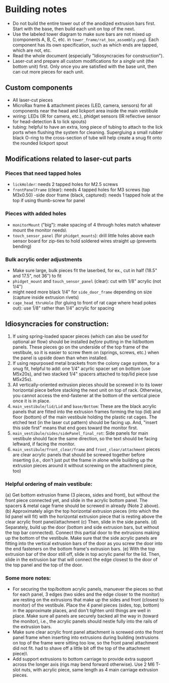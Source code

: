 # Building notes
- Do not build the entire tower out of the anodized extrusion bars first. Start with the base, then build each unit on top of the next. 
- Use the labeled tower diagram to make sure bars are not mixed up (components A, B, C, etc. in `tower_frame/rat_box_assembly.png`). Each component has its own specification, such as which ends are tapped, which are not, etc. 
- Read the whole document (especially "Idiosyncracies for construction"). 
- Laser-cut and prepare all custom modifications for a *single* unit (the bottom unit) first. Only once you are satisfied with the base unit, then can cut more pieces for each unit. 

## Custom components
- All laser-cut pieces
- MicroRax frame & attachment pieces (LED, camera, sensors) for all components near the head and lickport area inside the main vestibule
- wiring: LEDs (IR for camera, etc.), phidget sensors (IR reflective sensor for head-detection & to lick spouts)
- tubing: helpful to have an extra, long piece of tubing to attach to the lick ports when flushing the system for cleaning. Supergluing a small rubber black O-ring to the cross-section of tube will help create a snug fit onto the rounded lickport spout

## Modifications related to laser-cut parts

### Pieces that need tapped holes
- `lickHolder`: needs 2 tapped holes for M2.5 screws
- `frontPanelFrame` (clear):  needs 4 tapped holes for M3 screws (tap M3x0.50)
-side door frame (black, captured):  needs 1 tapped hole at the top if using thumb-screw for panel

### Pieces with added holes
- `monitorMount` ("big"): make spacing of 4 through holes match whatever mount the monitor needs\
- `touch_sensor_panel` (for `phidget_mounts`): drill little holes above each sensor board for zip-ties to hold soldered wires straight up (prevents bending)

### Bulk acrylic order adjustments
- Make sure large, bulk pieces fit the laserbed, for ex., cut in half (18.5" and 17.5", not 36") to fit
- `phidget_mount` and `touch_sensor_panel` (clear): cut with 1/8" acrylic (not 1/4")
- might need more black 1/4" for `side_door_frame` depending on size (capture inside extrusion rivets)
- `cage_head_thruHole` (for gluing to front of rat cage where head pokes out): use 1/8" rather than 1/4" acrylic for spacing

## Idiosyncracies for construction:
1. If using spring-loaded spacer pieces (which can also be used for optional air flow) should be installed *before* putting in the lid/bottom panels. These pieces go on the underside of the top frame of the vestibule, so it is easier to screw them on (springs, screws, etc.) when the panel is upside down than when installed.
2. If using repurposed metal brackets from the colony cage system, for a snug fit, helpful to add: one 1/4" acyrlic spacer set on bottom (use M5x20s), and two stacked 1/4" spacers attached to top/lid piece (use M5x25s).
3. All vertically-oriented extrusion pieces should be screwed in to its lower horizontal piece before stacking the next unit on top of rack. Otherwise, you cannot access the end-fastener at the bottom of the vertical piece once it is in place.
4. `main_vestibule/lid/Lid` and `base/Bottom`: These are the black acrylic panels that are fitted into the extrusion frames forming the top (lid) and floor (bottom) of the main vestibule holding the plastic rat cages. The etched text (in the laser cut pattern) should be facing up. And, "insert this side first" means that end goes toward the monitor first.
5. `main_vestibule/sides/sidePanel_final_rot`: Side panels for main vestibule should face the same direction, so the text should be facing leftward, if facing the monitor.
6. `main_vestibule/front_clear/frame` and `front_clear/attachment` pieces  are clear acrylic panels that should be screwed together before inserting (i.e., don't just put the frame in alone while building up the extrusion pieces around it without screwing on the attachment piece, too)

### Helpful ordering of main vestibule:  
(a) Get bottom extrusion frame (3 pieces, sides and front), but without the front piece connected yet, and slide in the acrylic bottom panel. The spacers & metal cage frame should be screwed in already (Note 2 above).
(b) Approximately align the top horizontal extrusion pieces (into which the lid panel will fit) with the horizontal extrusion piece that is  resting above the clear acrylic front panel/attachment
(c) Then, slide in the side panels.
(d) Separately, build up the door (bottom and side extrusion bars, but without the top bar connected). Connect this partial door to the extrusions making up the bottom of the vestibule. Make sure that the side acrylic panels are fitting into the vertical extrusion bars of the door as you screw the door into the end fasteners on the bottom frame's extrusion bars.
(e) With the top extrusion bar of the door still off, slide in top acrylic panel for the lid. Then, slide in the extrusion bar that will connect the edge closest to the door of the top panel and the top of the door.

### Some more notes:
- For securing the top/bottom acrylic panels, manuever the pieces so that for each panel, 3 edges (two sides and the edge closer to the monitor) are resting on the extrusions that make up the sides and front (closest to monitor) of the vestibule. Place the 4 panel pieces (sides, top, bottom) in the approximate places, and don't tighten until things are well in place. Make sure all panels are securely backed all the way in (toward the monitor), i.e., the acrylic panels should nestle fully into the rails of the extrusion bars.
- Make sure clear acrylic front panel attachment is screwed onto the front panel frame when inserting into extrusions during building (extrusions on top of the frame were sitting too low, so the front panel attachment did not fit.  had to shave off a little bit off the top of the attachment piece)\
- Add support extrusions to bottom carriage to provide extra support across the longer axis (rigs may bend forward otherwise). Use 2 M6 T-slot nuts, with acrylic piece, same length as 4 main carriage extrusion pieces.


